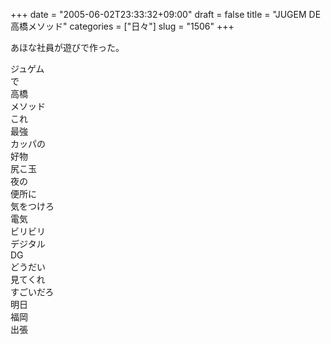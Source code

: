 +++
date = "2005-06-02T23:33:32+09:00"
draft = false
title = "JUGEM DE 高橋メソッド"
categories = ["日々"]
slug = "1506"
+++

あほな社員が遊びで作った。
<div id="tkhs_box" class="tkhs_box" onclick="javascript:tkhs_next();"><div id="tkhs_output" class="tkhs_output"></div></div>
<div tkhs_item="on" class="tkhs_str">ジュゲム<br>で</div>
<div tkhs_item="on" class="tkhs_str">高橋<br>メソッド</div>
<div tkhs_item="on" class="tkhs_str">これ</div>
<div tkhs_item="on" class="tkhs_str">最強</div>
<div tkhs_item="on" class="tkhs_str">カッパの<br>好物</div>
<div tkhs_item="on" class="tkhs_str">尻こ玉</div>
<div tkhs_item="on" class="tkhs_str">夜の<br>便所に</div>
<div tkhs_item="on" class="tkhs_str">気をつけろ</div>
<div tkhs_item="on" class="tkhs_str">電気<br>ビリビリ</div>
<div tkhs_item="on" class="tkhs_str">デジタル<br>DG</div>
<div tkhs_item="on" class="tkhs_str">どうだい<br>見てくれ</div>
<div tkhs_item="on" class="tkhs_str">すごいだろ</div>
<div tkhs_item="on" class="tkhs_str">明日</div>
<div tkhs_item="on" class="tkhs_str">福岡<br>出張</div>
